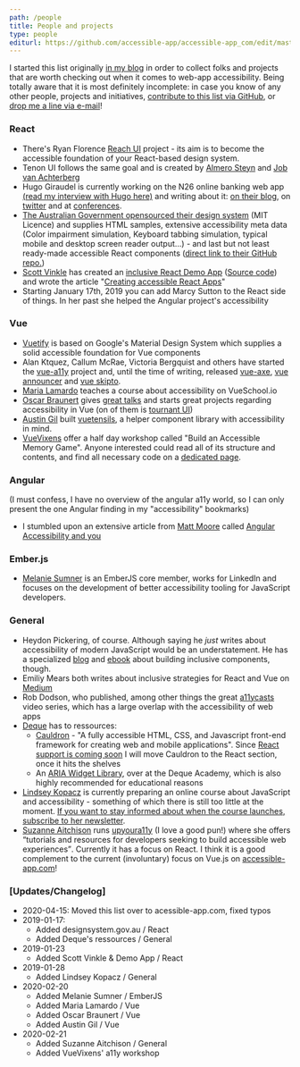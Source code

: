 ```yaml
---
path: /people
title: People and projects
type: people
editurl: https://github.com/accessible-app/accessible-app_com/edit/master/content/longreads/people.md
---
```

I started this list originally [in my blog](https://marcus.io/blog/web-app-a11y-folks) in order to collect folks and projects that are worth checking out when it comes to web-app accessibility. Being totally aware that it is most definitely incomplete: in case you know of any other people, projects and initiatives, [contribute to this list via GitHub](https://github.com/accessible-app/accessible-app_com/edit/master/content/longreads/people.md), or [drop me a line via e-mail](mailto:a11yapp@marcus-herrmann.com)!


### React

* There's Ryan Florence [Reach UI](https://reach.tech) project - its aim is to become the accessible foundation of your React-based design system.
* Tenon UI follows the same goal and is created by [Almero Steyn](http://almerosteyn.com) and [Job van Achterberg](https://twitter.com/detonite)
* Hugo Giraudel is currently working on the N26 online banking web app [(read my interview with Hugo here)](https://marcus.io/blog/interview-with-hugo-giraudel-of-n26) and writing about it: [on their blog](https://hugogiraudel.com/), on [twitter](https://twitter.com/HugoGiraudel) and at [conferences](https://hugogiraudel.com/speaking/).
* [The Australian Government opensourced their design system](https://designsystem.gov.au/) (MIT Licence) and supplies HTML samples, extensive accessibility meta data (Color impairment simulation, Keyboard tabbing simulation, typical mobile and desktop screen reader output...) - and last but not least ready-made accessible React components ([direct link to their GitHub repo.](https://github.com/govau/design-system-components/))
* [Scott Vinkle](https://twitter.com/svinkle/) has created an [inclusive React Demo App](https://tv-db.net/) ([Source code]( https://github.com/svinkle/tv-db)) and wrote the article "[Creating accessible React Apps](https://medium.com/@svinkle/creating-accessible-react-apps-38dc1c2775cf)"
* Starting January 17th, 2019 you can add Marcy Sutton to the React side of things. In her past she helped the Angular project's accessibility


### Vue

* [Vuetify](https://vuetifyjs.com/) is based on Google's Material Design System which supplies a solid accessible foundation for Vue components
* Alan Ktquez, Callum McRae, Victoria Bergquist and others have started the [vue-a11y](https://vue-a11y.com) project and, until the time of writing, released [vue-axe](https://github.com/vue-a11y/vue-axe), [vue announcer](https://github.com/vue-a11y/vue-announcer) and [vue skipto](https://github.com/vue-a11y/vue-skip-to).
* [Maria Lamardo](https://twitter.com/MariaLamardo) teaches a course about accessibility on VueSchool.io
* [Oscar Braunert](https://twitter.com/_ovlb) gives [great talks](https://talks.ovl.design/) and starts great projects regarding accessibility in Vue (on of them is [tournant UI](https://ui.tournant.dev))
* [Austin Gil](https://twitter.com/Stegosource) built [vuetensils](https://github.com/Stegosource/vuetensils), a helper component library with accessibility in mind.
* [VueVixens](https://www.vuevixens.org/) offer a half day workshop called "Build an Accessible Memory Game". Anyone interested could read all of its structure and contents, and find all necessary code on a [dedicated page](https://workshops.vuevixens.org/workshop/half-day/half-day1.html#what-you-ll-build).

### Angular

(I must confess, I have no overview of the angular a11y world, so I can only present the one Angular finding in my "accessibility" bookmarks)

* I stumbled upon an extensive article from [Matt Moore](https://mattdoescode.com/) called [Angular Accessibility and you](https://blog.dinolytics.com/2018/10/25/angular-accessibility-and-you/)

### Ember.js
* [Melanie Sumner](https://twitter.com/melaniersumner) is an EmberJS core member, works for LinkedIn and focuses on the development of better accessibility tooling for JavaScript developers.

### General

* Heydon Pickering, of course. Although saying he *just* writes about accessibility of modern JavaScript would be an understatement. He has a specialized [blog](http://inclusive-components.design/) and [ebook](http://book.inclusive-components.design/) about building inclusive components, though.
* Emiliy Mears both writes about inclusive strategies for React and Vue on [Medium](https://medium.com/@emilymears)
* Rob Dodson, who published, among other things the great [a11ycasts](https://www.youtube.com/playlist?list=PLNYkxOF6rcICWx0C9LVWWVqvHlYJyqw7g) video series, which has a large overlap with the accessibility of web apps
* [Deque](https://deque.com) has to ressources:
    * [Cauldron](https://pattern-library.dequelabs.com/  ) - "A fully accessible HTML, CSS, and Javascript front-end framework for creating web and mobile applications". Since [React support is coming soon](https://twitter.com/caitlinthefirst/status/1085910704941613057) I will move Cauldron to the React section, once it hits the shelves
    * An [ARIA Widget Library](https://dequeuniversity.com/resources/), over at the Deque Academy, which is also highly recommended for educational reasons
* [Lindsey Kopacz](https://www.a11ywithlindsey.com/) is currently preparing an online course about JavaScript and accessibility - something of which there is still too little at the moment. [If you want to stay informed about when the course launches, subscribe to her newsletter](https://twitter.us12.list-manage.com/subscribe?u=f3d8a4a93db24975a2da9565b&id=6a007d2435).
* [Suzanne Aitchison](https://mobile.twitter.com/s_aitchison) runs [upyoura11y](https://www.upyoura11y.com/) (I love a good pun!) where she offers <q>tutorials and resources for developers seeking to build accessible web experiences</q>. Currently it has a focus on React. I think it is a good complement to the current (involuntary) focus on Vue.js on [accessible-app.com](https://accessible-app.com)!

### [Updates/Changelog]
* 2020-04-15: Moved this list over to acessible-app.com, fixed typos
* 2019-01-17:
    * Added designsystem.gov.au / React
    * Added Deque's ressources / General
* 2019-01-23
    * Added Scott Vinkle & Demo App / React
* 2019-01-28
    * Added Lindsey Kopacz / General
* 2020-02-20
    * Added Melanie Sumner / EmberJS
    * Added Maria Lamardo / Vue
    * Added Oscar Braunert / Vue
    * Added Austin Gil / Vue
* 2020-02-21
    * Added Suzanne Aitchison / General
    * Added VueVixens' a11y workshop